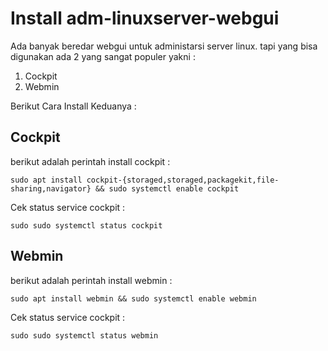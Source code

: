 # Install adm-linuxserver-webgui
Ada banyak beredar webgui untuk administarsi server linux. tapi yang bisa digunakan ada 2 yang sangat populer yakni : 

 1. Cockpit
 2. Webmin

Berikut Cara Install Keduanya :

## Cockpit
berikut adalah perintah install cockpit : 

    sudo apt install cockpit-{storaged,storaged,packagekit,file-sharing,navigator} && sudo systemctl enable cockpit
Cek status service cockpit :

    sudo sudo systemctl status cockpit

## Webmin
berikut adalah perintah install webmin : 

    sudo apt install webmin && sudo systemctl enable webmin
Cek status service cockpit :

    sudo sudo systemctl status webmin
    
